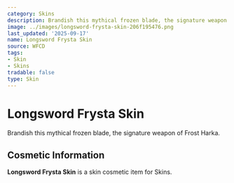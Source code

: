 ```yaml
---
category: Skins
description: Brandish this mythical frozen blade, the signature weapon of Frost Harka.
image: ../images/longsword-frysta-skin-206f195476.png
last_updated: '2025-09-17'
name: Longsword Frysta Skin
source: WFCD
tags:
- Skin
- Skins
tradable: false
type: Skin
---
```


# Longsword Frysta Skin

Brandish this mythical frozen blade, the signature weapon of Frost Harka.

## Cosmetic Information

**Longsword Frysta Skin** is a skin cosmetic item for Skins.

